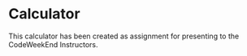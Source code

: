 # Calculator
This calculator has been created as assignment for presenting to the CodeWeekEnd Instructors.

